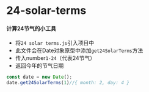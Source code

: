 # 24-solar-terms

#### 计算24节气的小工具

* 将`24 solar terms.js`引入项目中
* 此文件会在Date对象原型中添加`get24SolarTerms`方法
* 传入number`1-24`（代表24节气）
* 返回今年的节气日期

```javascript
const date = new Date();
date.get24SolarTerms(1)//{ month: 2, day: 4 }
```



